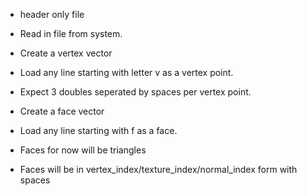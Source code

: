 - header only file

- Read in file from system. 
- Create a vertex vector
- Load any line starting with letter v as a vertex point.
- Expect 3 doubles seperated by spaces per vertex point.
- Create a face vector
- Load any line starting with f as a face.
- Faces for now will be triangles
- Faces will be in vertex_index/texture_index/normal_index form with spaces
